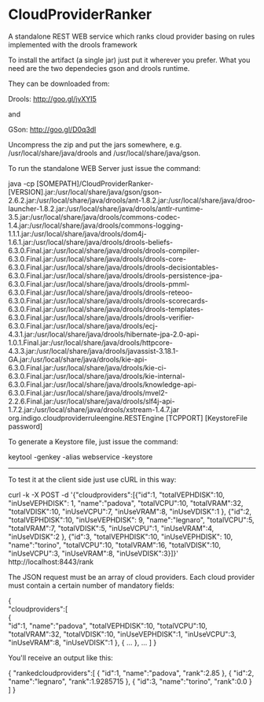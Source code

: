 # CloudProviderRanker
A standalone REST WEB service which ranks cloud provider basing on rules implemented with the drools framework

To install the artifact (a single jar) just put it wherever you prefer. What you need are the two dependecies gson and drools runtime.

They can be downloaded from:

Drools: http://goo.gl/jvXYI5

and

GSon: http://goo.gl/D0q3dl

Uncompress the zip and put the jars somewhere, e.g. /usr/local/share/java/drools and /usr/local/share/java/gson.

To run the standalone WEB Server just issue the command:


java -cp [SOMEPATH]/CloudProviderRanker-[VERSION].jar:/usr/local/share/java/gson/gson-2.6.2.jar:/usr/local/share/java/drools/ant-1.8.2.jar:/usr/local/share/java/droo-launcher-1.8.2.jar:/usr/local/share/java/drools/antlr-runtime-3.5.jar:/usr/local/share/java/drools/commons-codec-1.4.jar:/usr/local/share/java/drools/commons-logging-1.1.1.jar:/usr/local/share/java/drools/dom4j-1.6.1.jar:/usr/local/share/java/drools/drools-beliefs-6.3.0.Final.jar:/usr/local/share/java/drools/drools-compiler-6.3.0.Final.jar:/usr/local/share/java/drools/drools-core-6.3.0.Final.jar:/usr/local/share/java/drools/drools-decisiontables-6.3.0.Final.jar:/usr/local/share/java/drools/drools-persistence-jpa-6.3.0.Final.jar:/usr/local/share/java/drools/drools-pmml-6.3.0.Final.jar:/usr/local/share/java/drools/drools-reteoo-6.3.0.Final.jar:/usr/local/share/java/drools/drools-scorecards-6.3.0.Final.jar:/usr/local/share/java/drools/drools-templates-6.3.0.Final.jar:/usr/local/share/java/drools/drools-verifier-6.3.0.Final.jar:/usr/local/share/java/drools/ecj-4.3.1.jar:/usr/local/share/java/drools/hibernate-jpa-2.0-api-1.0.1.Final.jar:/usr/local/share/java/drools/httpcore-4.3.3.jar:/usr/local/share/java/drools/javassist-3.18.1-GA.jar:/usr/local/share/java/drools/kie-api-6.3.0.Final.jar:/usr/local/share/java/drools/kie-ci-6.3.0.Final.jar:/usr/local/share/java/drools/kie-internal-6.3.0.Final.jar:/usr/local/share/java/drools/knowledge-api-6.3.0.Final.jar:/usr/local/share/java/drools/mvel2-2.2.6.Final.jar:/usr/local/share/java/drools/slf4j-api-1.7.2.jar:/usr/local/share/java/drools/xstream-1.4.7.jar org.indigo.cloudproviderruleengine.RESTEngine [TCPPORT] [KeystoreFile password]

To generate a Keystore file, just issue the command:

keytool -genkey -alias webservice -keystore <filepath>

----------------------------

To test it at the client side just use cURL in this way:

curl -k -X POST -d '{"cloudproviders":[{"id":1, "totalVEPHDISK":10, "inUseVEPHDISK": 1, "name":"padova", "totalVCPU":10, "totalVRAM":32, "totalVDISK":10, "inUseVCPU":7, "inUseVRAM":8, "inUseVDISK":1 }, {"id":2, "totalVEPHDISK":10, "inUseVEPHDISK": 9, "name":"legnaro", "totalVCPU":5, "totalVRAM":7, "totalVDISK":5, "inUseVCPU":1, "inUseVRAM":4, "inUseVDISK":2 }, {"id":3, "totalVEPHDISK":10, "inUseVEPHDISK": 10, "name":"torino", "totalVCPU":10, "totalVRAM":16, "totalVDISK":10, "inUseVCPU":3, "inUseVRAM":8, "inUseVDISK":3}]}' http://localhost:8443/rank

The JSON request must be an array of cloud providers. Each cloud provider must contain a certain number of mandatory fields:

{  
    "cloudproviders":[  
        {  
            "id":1,
            "name":"padova",
	    "totalVEPHDISK":10,
            "totalVCPU":10,
            "totalVRAM":32,
            "totalVDISK":10,
	    "inUseVEPHDISK":1,
            "inUseVCPU":3,
            "inUseVRAM":8,
            "inUseVDISK":1
        },
        { 
		... 
        },
	...
    ]
}

You'll receive an output like this:

{
   "rankedcloudproviders":[
      {
         "id":1,
         "name":"padova",
         "rank":2.85
      },
      {
         "id":2,
         "name":"legnaro",
         "rank":1.9285715
      },
      {
         "id":3,
         "name":"torino",
         "rank":0.0
      }
   ]
}
